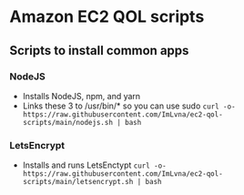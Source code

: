 # Amazon EC2 QOL scripts
## Scripts to install common apps
### NodeJS
- Installs NodeJS, npm, and yarn
- Links these 3 to /usr/bin/* so you can use sudo
`curl -o- https://raw.githubusercontent.com/ImLvna/ec2-qol-scripts/main/nodejs.sh | bash`
### LetsEncrypt
- Installs and runs LetsEnctypt
`curl -o- https://raw.githubusercontent.com/ImLvna/ec2-qol-scripts/main/letsencrypt.sh | bash`
